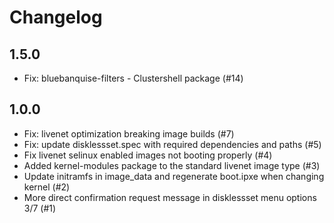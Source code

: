 # Changelog

## 1.5.0

  - Fix: bluebanquise-filters - Clustershell package (#14)

## 1.0.0

  - Fix: livenet optimization breaking image builds (#7)
  - Fix: update disklessset.spec with required dependencies and paths (#5)
  - Fix livenet selinux enabled images not booting properly (#4)
  - Added kernel-modules package to the standard livenet image type (#3)
  - Update initramfs in image_data and regenerate boot.ipxe when changing kernel (#2)
  - More direct confirmation request message in disklessset menu options 3/7 (#1)
